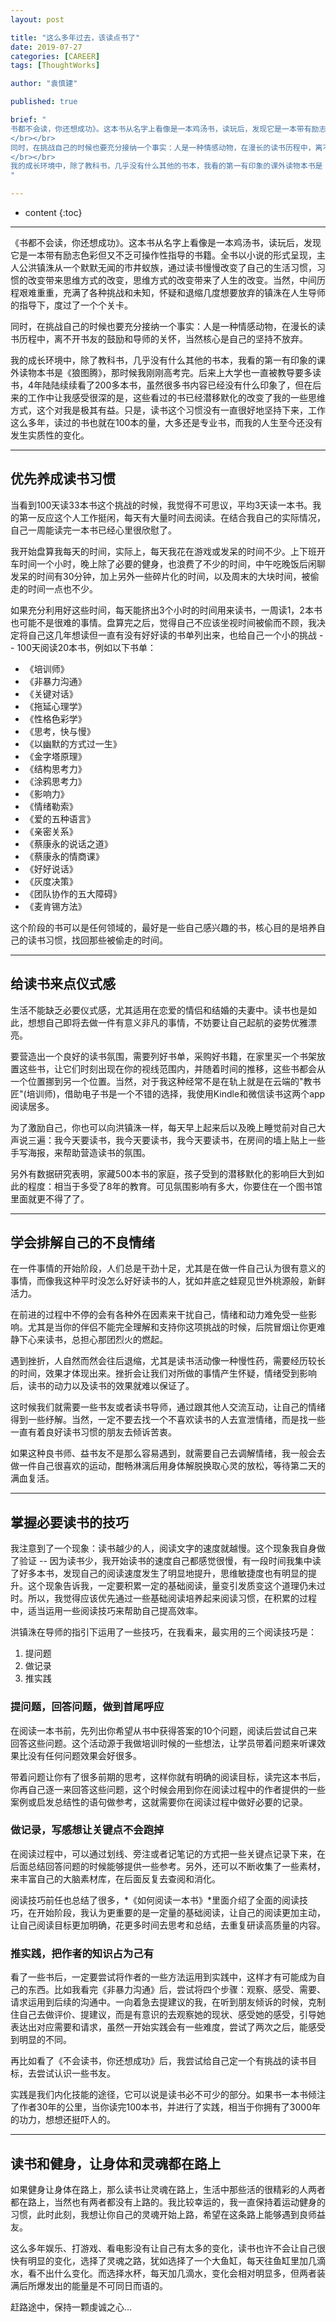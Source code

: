 ```yaml
---
layout: post

title: "这么多年过去，该读点书了"
date: 2019-07-27
categories: [CAREER]
tags: [ThoughtWorks]

author: "袁慎建"

published: true

brief: "
书都不会读，你还想成功》。这本书从名字上看像是一本鸡汤书，读玩后，发现它是一本带有励志色彩但又不乏可操作性指导的书籍。全书以小说的形式呈现，主人公洪镇洙从一个默默无闻的市井蚁族，通过读书慢慢改变了自己的生活习惯，习惯的改变带来思维方式的改变，思维方式的改变带来了人生的改变。当然，中间历程艰难重重，充满了各种挑战和未知，怀疑和退缩几度想要放弃的镇洙在人生导师的指导下，度过了一个个关卡。
</br></br>
同时，在挑战自己的时候也要充分接纳一个事实：人是一种情感动物，在漫长的读书历程中，离不开书友的鼓励和导师的关怀，当然核心是自己的坚持不放弃。
</br></br>
我的成长环境中，除了教科书，几乎没有什么其他的书本，我看的第一有印象的课外读物本书是《狼图腾》，那时候我刚刚高考完。后来上大学也一直被教导要多读书，4年陆陆续续看了200多本书，虽然很多书内容已经没有什么印象了，但在后来的工作中让我感受很深的是，这些看过的书已经潜移默化的改变了我的一些思维方式，这个对我是极其有益。只是，读书这个习惯没有一直很好地坚持下来，工作这么多年，读过的书也就在100本的量，大多还是专业书，而我的人生至今还没有发生实质性的变化。
"

---
```


* content
{:toc}

---


《书都不会读，你还想成功》。这本书从名字上看像是一本鸡汤书，读玩后，发现它是一本带有励志色彩但又不乏可操作性指导的书籍。全书以小说的形式呈现，主人公洪镇洙从一个默默无闻的市井蚁族，通过读书慢慢改变了自己的生活习惯，习惯的改变带来思维方式的改变，思维方式的改变带来了人生的改变。当然，中间历程艰难重重，充满了各种挑战和未知，怀疑和退缩几度想要放弃的镇洙在人生导师的指导下，度过了一个个关卡。

同时，在挑战自己的时候也要充分接纳一个事实：人是一种情感动物，在漫长的读书历程中，离不开书友的鼓励和导师的关怀，当然核心是自己的坚持不放弃。

我的成长环境中，除了教科书，几乎没有什么其他的书本，我看的第一有印象的课外读物本书是《狼图腾》，那时候我刚刚高考完。后来上大学也一直被教导要多读书，4年陆陆续续看了200多本书，虽然很多书内容已经没有什么印象了，但在后来的工作中让我感受很深的是，这些看过的书已经潜移默化的改变了我的一些思维方式，这个对我是极其有益。只是，读书这个习惯没有一直很好地坚持下来，工作这么多年，读过的书也就在100本的量，大多还是专业书，而我的人生至今还没有发生实质性的变化。

---

## 优先养成读书习惯
当看到100天读33本书这个挑战的时候，我觉得不可思议，平均3天读一本书。我的第一反应这个人工作挺闲，每天有大量时间去阅读。在结合我自己的实际情况，自己一周能读完一本书已经心里很欣慰了。

我开始盘算我每天的时间，实际上，每天我花在游戏或发呆的时间不少。上下班开车时间一个小时，晚上除了必要的健身，也浪费了不少的时间，中午吃晚饭后闲聊发呆的时间有30分钟，加上另外一些碎片化的时间，以及周末的大块时间，被偷走的时间一点也不少。

如果充分利用好这些时间，每天能挤出3个小时的时间用来读书，一周读1，2本书也可能不是很难的事情。盘算完之后，觉得自己不应该坐视时间被偷而不顾，我决定将自己这几年想读但一直有没有好好读的书单列出来，也给自己一个小的挑战 -- 100天阅读20本书，例如以下书单：

- 《培训师》
- 《非暴力沟通》
- 《关键对话》
- 《拖延心理学》
- 《性格色彩学》
- 《思考，快与慢》
- 《以幽默的方式过一生》
- 《金字塔原理》
- 《结构思考力》
- 《涂鸦思考力》
- 《影响力》
- 《情绪勒索》
- 《爱的五种语言》
- 《亲密关系》
- 《蔡康永的说话之道》
- 《蔡康永的情商课》
- 《好好说话》
- 《灰度决策》
- 《团队协作的五大障碍》
- 《麦肯锡方法》

这个阶段的书可以是任何领域的，最好是一些自己感兴趣的书，核心目的是培养自己的读书习惯，找回那些被偷走的时间。


---

## 给读书来点仪式感
生活不能缺乏必要仪式感，尤其适用在恋爱的情侣和结婚的夫妻中。读书也是如此，想想自己即将去做一件有意义非凡的事情，不妨要让自己起航的姿势优雅漂亮。

要营造出一个良好的读书氛围，需要列好书单，采购好书籍，在家里买一个书架放置这些书，让它们时刻出现在你的视线范围内，并随着时间的推移，这些书都会从一个位置挪到另一个位置。当然，对于我这种经常不是在轨上就是在云端的"教书匠"(培训师)，借助电子书是一个不错的选择，我使用Kindle和微信读书这两个app阅读居多。


为了激励自己，你也可以向洪镇洙一样，每天早上起来后以及晚上睡觉前对自己大声说三遍：我今天要读书，我今天要读书，我今天要读书，在房间的墙上贴上一些手写海报，来帮助营造读书的氛围。


另外有数据研究表明，家藏500本书的家庭，孩子受到的潜移默化的影响巨大到如此的程度：相当于多受了8年的教育。可见氛围影响有多大，你要住在一个图书馆里面就更不得了了。


---

## 学会排解自己的不良情绪
在一件事情的开始阶段，人们总是干劲十足，尤其是在做一件自己认为很有意义的事情，而像我这种平时没怎么好好读书的人，犹如井底之蛙窥见世外桃源般，新鲜活力。

在前进的过程中不停的会有各种外在因素来干扰自己，情绪和动力难免受一些影响。尤其是当你的伴侣不能完全理解和支持你这项挑战的时候，后院冒烟让你更难静下心来读书，总担心那团烈火的燃起。

遇到挫折，人自然而然会往后退缩，尤其是读书活动像一种慢性药，需要经历较长的时间，效果才体现出来。挫折会让我们对所做的事情产生怀疑，情绪受到影响后，读书的动力以及读书的效果就难以保证了。

这时候我们就需要一些书友或者读书导师，通过跟其他人交流互动，让自己的情绪得到一些纾解。当然，一定不要去找一个不喜欢读书的人去宣泄情绪，而是找一些一直有着良好读书习惯的朋友去倾诉苦衷。

如果这种良书师、益书友不是那么容易遇到，就需要自己去调解情绪，我一般会去做一件自己很喜欢的运动，酣畅淋漓后用身体解脱换取心灵的放松，等待第二天的满血复活。


---

## 掌握必要读书的技巧
我注意到了一个现象：读书越少的人，阅读文字的速度就越慢。这个现象我自身做了验证 -- 因为读书少，我开始读书的速度自己都感觉很慢，有一段时间我集中读了好多本书，发现自己的阅读速度发生了明显地提升，思维敏捷度也有明显的提升。这个现象告诉我，一定要积累一定的基础阅读，量变引发质变这个道理仍未过时。所以，我觉得应该优先通过一些基础阅读培养起来阅读习惯，在积累的过程中，适当运用一些阅读技巧来帮助自己提高效率。

洪镇洙在导师的指引下运用了一些技巧，在我看来，最实用的三个阅读技巧是：

1. 提问题
2. 做记录
3. 推实践


### 提问题，回答问题，做到首尾呼应
在阅读一本书前，先列出你希望从书中获得答案的10个问题，阅读后尝试自己来回答这些问题。这个活动源于我做培训时候的一些想法，让学员带着问题来听课效果比没有任何问题效果会好很多。

带着问题让你有了很多前期的思考，这样你就有明确的阅读目标，读完这本书后，你再自己逐一来回答这些问题，这个时候会用到你在阅读过程中的作者提供的一些案例或启发总结性的语句做参考，这就需要你在阅读过程中做好必要的记录。

### 做记录，写感想让关键点不会跑掉
在阅读过程中，可以通过划线、旁注或者记笔记的方式把一些关键点记录下来，在后面总结回答问题的时候能够提供一些参考。另外，还可以不断收集了一些素材，来丰富自己的大脑素材库，在后面反复去查阅和消化。

阅读技巧前任也总结了很多，*《如何阅读一本书》*里面介绍了全面的阅读技巧，在开始阶段，我认为更重要的是一定量的基础阅读，让自己的阅读更加主动，让自己阅读目标更加明确，花更多时间去思考和总结，去重复研读高质量的内容。



### 推实践，把作者的知识占为己有
看了一些书后，一定要尝试将作者的一些方法运用到实践中，这样才有可能成为自己的东西。比如我看完《非暴力沟通》后，尝试将四个步骤：观察、感受、需要、请求运用到后续的沟通中。一向着急去提建议的我，在听到朋友倾诉的时候，克制住自己去做评价、提建议，而是有意识的去观察她的现状、感受她的感受，引导她表达出对应需要和请求，虽然一开始实践会有一些难度，尝试了两次之后，能感受到明显的不同。

再比如看了《不会读书，你还想成功》后，我尝试给自己定一个有挑战的读书目标，去尝试认识一些书友。

实践是我们内化技能的途径，它可以说是读书必不可少的部分。如果书一本书倾注了作者30年的公里，当你读完100本书，并进行了实践，相当于你拥有了3000年的功力，想想还挺吓人的。


---


## 读书和健身，让身体和灵魂都在路上
如果健身让身体在路上，那么读书让灵魂在路上，生活中那些活的很精彩的人两者都在路上，当然也有两者都没有上路的。我比较幸运的，我一直保持着运动健身的习惯，此时此刻，我想让你自己的灵魂开始上路，希望在这条路上能够遇到良师益友。


这么多年娱乐、打游戏、看电影没有让自己有太多的变化，读书也许不会让自己很快有明显的变化，选择了灵魂之路，犹如选择了一个大鱼缸，每天往鱼缸里加几滴水，看不出什么变化。而选择水杯，每天加几滴水，变化会相对明显多，但两者装满后所爆发出的能量是不可同日而语的。

赶路途中，保持一颗虔诚之心...







